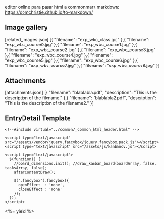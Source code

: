 editor online para pasar html a commonmark markdown: https://domchristie.github.io/to-markdown/

Image gallery
-------------

[related_images:json]
  [{
    "filename": "exp_wbc_class.jpg"
  },{
    "filename": "exp_wbc_course0.jpg"
  },{
    "filename": "exp_wbc_course1.jpg"
  },{
    "filename": "exp_wbc_course2.jpg"
  },{
    "filename": "exp_wbc_course3.jpg"
  },{
    "filename": "exp_wbc_course4.jpg"
  },{
    "filename": "exp_wbc_course5.jpg"
  },{
    "filename": "exp_wbc_course6.jpg"
  },{
    "filename": "exp_wbc_course7.jpg"
  },{
    "filename": "exp_wbc_course8.jpg"
  }]

Attachments
-----------

[attachments:json]
  [{
    "filename": "blablabla.pdf",
    "description": "This is the description of the filename."
  },{
    "filename": "blablabla2.pdf",
    "description": "This is the description of the filename2."
  }]



EntryDetail Template
--------------------

<!DOCTYPE html PUBLIC "-//W3C//DTD XHTML 1.0 Transitional//EN" "http://www.w3.org/TR/xhtml1/DTD/xhtml1-transitional.dtd">
<html xmlns="http://www.w3.org/1999/xhtml" lang="en">
  <head>
    <meta charset="UTF-8">
    <title>Darío Macchi | {{title}}</title>

    <!--#include virtual="../common/_common_html_header.html" -->

    <script type="text/javascript" src="/assets/vendor/jquery.fancybox/jquery.fancybox.pack.js"></script>
    <script type="text/javascript" src="/assets/js/kanbancv.js"></script>

    <script type="text/javascript">
      $(function() {
        //board_dimensions.init(); //draw_kanban_board(boardArray, false, tasksArray, false);
        afterContentDraw();

        $(".fancybox").fancybox({
          openEffect  : 'none',
          closeEffect : 'none'
        });
      });
    </script>

  </head>
  <body itemscope itemtype="http://schema.org/WebPage">
    <div class="wrapper">
      <div class="header">
        <div class="center"></div>
      </div>
      <div class="board_view">
        <!--#include virtual="../common/_page_header.html" -->
        <div id="board_container">
          <%= yield %>
        </div>
      </div>
    </div>
    <!--#include virtual="../common/_page_footer.html" -->

  </body>
</html>

